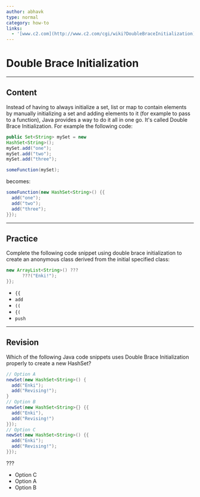 ```yaml
---
author: abhavk
type: normal
category: how-to
links:
  - '[www.c2.com](http://www.c2.com/cgi/wiki?DoubleBraceInitialization){website}'
---
```


# Double Brace Initialization


---

## Content

Instead of having to always initialize a set, list or map to contain elements by manually initializing a set and adding elements to it (for example to pass to a function), Java provides a way to do it all in one go. It's called Double Brace Initialization. For example the following code:

```java
public Set<String> mySet = new 
HashSet<String>();
mySet.add("one");
mySet.add("two");
mySet.add("three");

someFunction(mySet);

```

becomes:

```java
someFunction(new HashSet<String>() {{
  add("one");
  add("two");
  add("three");
}});
```


---

## Practice

Complete the following code snippet using double brace initialization to create an anonymous class derived from the initial specified class:

```java
new ArrayList<String>() ???
      ???("Enki!");
}};
```

- `{{` 
- `add` 
- `((` 
- `{(` 
- `push`


---

## Revision

Which of the following Java code snippets uses Double Brace Initialization properly to create a new HashSet? 

```java
// Option A
newSet(new HashSet<String>() {
  add("Enki");
  add("Revising!");
}   
// Option B
newSet(new HashSet<String>{} {{
  add("Enki"),
  add("Revising!")
}}); 
// Option C
newSet(new HashSet<String>() {{
  add("Enki");
  add("Revising!");
}});
```

???

- Option C
- Option A
- Option B
